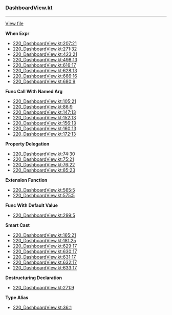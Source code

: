 ### DashboardView.kt
---
[View file](../files/220_DashboardView.kt)

**When Expr**

 - [220_DashboardView.kt:207:21](../files/220_DashboardView.kt#L207)
 - [220_DashboardView.kt:271:32](../files/220_DashboardView.kt#L271)
 - [220_DashboardView.kt:423:21](../files/220_DashboardView.kt#L423)
 - [220_DashboardView.kt:498:13](../files/220_DashboardView.kt#L498)
 - [220_DashboardView.kt:616:17](../files/220_DashboardView.kt#L616)
 - [220_DashboardView.kt:628:13](../files/220_DashboardView.kt#L628)
 - [220_DashboardView.kt:666:16](../files/220_DashboardView.kt#L666)
 - [220_DashboardView.kt:680:9](../files/220_DashboardView.kt#L680)

**Func Call With Named Arg**

 - [220_DashboardView.kt:105:21](../files/220_DashboardView.kt#L105)
 - [220_DashboardView.kt:86:9](../files/220_DashboardView.kt#L86)
 - [220_DashboardView.kt:147:13](../files/220_DashboardView.kt#L147)
 - [220_DashboardView.kt:152:13](../files/220_DashboardView.kt#L152)
 - [220_DashboardView.kt:156:13](../files/220_DashboardView.kt#L156)
 - [220_DashboardView.kt:160:13](../files/220_DashboardView.kt#L160)
 - [220_DashboardView.kt:172:13](../files/220_DashboardView.kt#L172)

**Property Delegation**

 - [220_DashboardView.kt:74:30](../files/220_DashboardView.kt#L74)
 - [220_DashboardView.kt:75:21](../files/220_DashboardView.kt#L75)
 - [220_DashboardView.kt:76:22](../files/220_DashboardView.kt#L76)
 - [220_DashboardView.kt:85:23](../files/220_DashboardView.kt#L85)

**Extension Function**

 - [220_DashboardView.kt:565:5](../files/220_DashboardView.kt#L565)
 - [220_DashboardView.kt:575:5](../files/220_DashboardView.kt#L575)

**Func With Default Value**

 - [220_DashboardView.kt:299:5](../files/220_DashboardView.kt#L299)

**Smart Cast**

 - [220_DashboardView.kt:165:21](../files/220_DashboardView.kt#L165)
 - [220_DashboardView.kt:181:25](../files/220_DashboardView.kt#L181)
 - [220_DashboardView.kt:629:17](../files/220_DashboardView.kt#L629)
 - [220_DashboardView.kt:630:17](../files/220_DashboardView.kt#L630)
 - [220_DashboardView.kt:631:17](../files/220_DashboardView.kt#L631)
 - [220_DashboardView.kt:632:17](../files/220_DashboardView.kt#L632)
 - [220_DashboardView.kt:633:17](../files/220_DashboardView.kt#L633)

**Destructuring Declaration**

 - [220_DashboardView.kt:271:9](../files/220_DashboardView.kt#L271)

**Type Alias**

 - [220_DashboardView.kt:36:1](../files/220_DashboardView.kt#L36)
